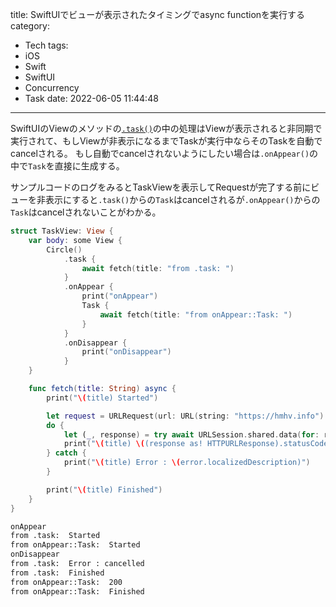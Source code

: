 title: SwiftUIでビューが表示されたタイミングでasync functionを実行する
category:
  - Tech
tags:
  - iOS
  - Swift
  - SwiftUI
  - Concurrency
  - Task
date: 2022-06-05 11:44:48
---
SwiftUIのViewのメソッドの[`.task()`](https://developer.apple.com/documentation/swiftui/view/task(priority:_:) )の中の処理はViewが表示されると非同期で実行されて、もしViewが非表示になるまでTaskが実行中ならそのTaskを自動でcancelされる。
もし自動でcancelされないようにしたい場合は`.onAppear()`の中で`Task`を直接に生成する。

サンプルコードのログをみるとTaskViewを表示してRequestが完了する前にビューを非表示にすると`.task()`からの`Task`はcancelされるが`.onAppear()`からの`Task`はcancelされないことがわかる。

```swift
struct TaskView: View {
    var body: some View {
        Circle()
            .task {
                await fetch(title: "from .task: ")
            }
            .onAppear {
                print("onAppear")
                Task {
                    await fetch(title: "from onAppear::Task: ")
                }
            }
            .onDisappear {
                print("onDisappear")
            }
    }

    func fetch(title: String) async {
        print("\(title) Started")

        let request = URLRequest(url: URL(string: "https://hmhv.info")!, cachePolicy: .reloadIgnoringLocalAndRemoteCacheData)
        do {
            let (_, response) = try await URLSession.shared.data(for: request)
            print("\(title) \((response as! HTTPURLResponse).statusCode)")
        } catch {
            print("\(title) Error : \(error.localizedDescription)")
        }

        print("\(title) Finished")
    }
}
```

```bash
onAppear
from .task:  Started
from onAppear::Task:  Started
onDisappear
from .task:  Error : cancelled
from .task:  Finished
from onAppear::Task:  200
from onAppear::Task:  Finished
```